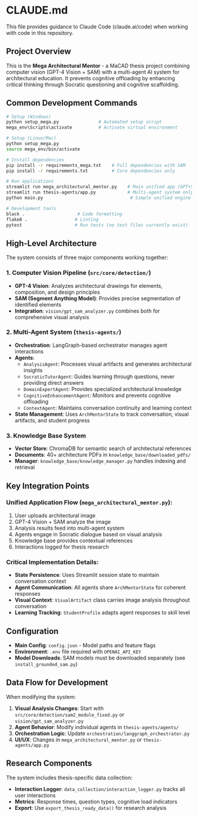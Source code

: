 # CLAUDE.md

This file provides guidance to Claude Code (claude.ai/code) when working with code in this repository.

## Project Overview

This is the **Mega Architectural Mentor** - a MaCAD thesis project combining computer vision (GPT-4 Vision + SAM) with a multi-agent AI system for architectural education. It prevents cognitive offloading by enhancing critical thinking through Socratic questioning and cognitive scaffolding.

## Common Development Commands

```bash
# Setup (Windows)
python setup_mega.py               # Automated setup script
mega_env\Scripts\activate          # Activate virtual environment

# Setup (Linux/Mac)
python setup_mega.py
source mega_env/bin/activate

# Install dependencies
pip install -r requirements_mega.txt    # Full dependencies with SAM
pip install -r requirements.txt         # Core dependencies only

# Run applications
streamlit run mega_architectural_mentor.py    # Main unified app (GPT+SAM+Agents)
streamlit run thesis-agents/app.py            # Multi-agent system only
python main.py                                 # Simple unified engine

# Development tools
black .                    # Code formatting
flake8 .                  # Linting
pytest                    # Run tests (no test files currently exist)
```

## High-Level Architecture

The system consists of three major components working together:

### 1. Computer Vision Pipeline (`src/core/detection/`)
- **GPT-4 Vision**: Analyzes architectural drawings for elements, composition, and design principles
- **SAM (Segment Anything Model)**: Provides precise segmentation of identified elements
- **Integration**: `vision/gpt_sam_analyzer.py` combines both for comprehensive visual analysis

### 2. Multi-Agent System (`thesis-agents/`)
- **Orchestration**: LangGraph-based orchestrator manages agent interactions
- **Agents**:
  - `AnalysisAgent`: Processes visual artifacts and generates architectural insights
  - `SocraticTutorAgent`: Guides learning through questions, never providing direct answers
  - `DomainExpertAgent`: Provides specialized architectural knowledge
  - `CognitiveEnhancementAgent`: Monitors and prevents cognitive offloading
  - `ContextAgent`: Maintains conversation continuity and learning context
- **State Management**: Uses `ArchMentorState` to track conversation, visual artifacts, and student progress

### 3. Knowledge Base System
- **Vector Store**: ChromaDB for semantic search of architectural references
- **Documents**: 40+ architecture PDFs in `knowledge_base/downloaded_pdfs/`
- **Manager**: `knowledge_base/knowledge_manager.py` handles indexing and retrieval

## Key Integration Points

### Unified Application Flow (`mega_architectural_mentor.py`):
1. User uploads architectural image
2. GPT-4 Vision + SAM analyze the image
3. Analysis results feed into multi-agent system
4. Agents engage in Socratic dialogue based on visual analysis
5. Knowledge base provides contextual references
6. Interactions logged for thesis research

### Critical Implementation Details:
- **State Persistence**: Uses Streamlit session state to maintain conversation context
- **Agent Communication**: All agents share `ArchMentorState` for coherent responses
- **Visual Context**: `VisualArtifact` class carries image analysis throughout conversation
- **Learning Tracking**: `StudentProfile` adapts agent responses to skill level

## Configuration

- **Main Config**: `config.json` - Model paths and feature flags
- **Environment**: `.env` file required with `OPENAI_API_KEY`
- **Model Downloads**: SAM models must be downloaded separately (see `install_grounded_sam.py`)

## Data Flow for Development

When modifying the system:
1. **Visual Analysis Changes**: Start with `src/core/detection/sam2_module_fixed.py` or `vision/gpt_sam_analyzer.py`
2. **Agent Behavior**: Modify individual agents in `thesis-agents/agents/`
3. **Orchestration Logic**: Update `orchestration/langgraph_orchestrator.py`
4. **UI/UX**: Changes in `mega_architectural_mentor.py` or `thesis-agents/app.py`

## Research Components

The system includes thesis-specific data collection:
- **Interaction Logger**: `data_collection/interaction_logger.py` tracks all user interactions
- **Metrics**: Response times, question types, cognitive load indicators
- **Export**: Use `export_thesis_ready_data()` for research analysis
